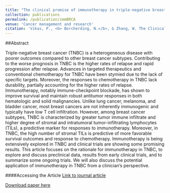 ```yaml
---
title: "The clinical promise of immunotherapy in triple-negative breast cancer."
collection: publications
permalink: /publication/immBRCA
venue: 'Cancer management and research'
citation: 'Vikas, P., <b> Borcherding, N.</b>, & Zhang, W. The Clinical Promise of Immunotherapy in Triple-Negative Breast Cancer. Clinical Management and Research 2018.'
---
```


##Abstract

Triple-negative breast cancer (TNBC) is a heterogeneous disease with poorer outcomes compared to other breast cancer subtypes. Contributing to the worse prognosis in TNBC is the higher rates of relapse and rapid progression after relapse. Advances in targeted therapeutics and conventional chemotherapy for TNBC have been stymied due to the lack of specific targets. Moreover, the responses to chemotherapy in TNBC lack durability, partially accounting for the higher rates of relapse. Immunotherapy, notably immune-checkpoint blockade, has shown to improve survival and maintain robust antitumor responses in both hematologic and solid malignancies. Unlike lung cancer, melanoma, and bladder cancer, most breast cancers are not inherently immunogenic and typically have low T cell infiltration. However, among breast cancer subtypes, TNBC is characterized by greater tumor immune infiltrate and higher degree of stromal and intratumoral tumor-infiltrating lymphocytes (TILs), a predictive marker for responses to immunotherapy. Moreover, in TNBC, the high number of stromal TILs is predictive of more favorable survival outcomes and response to chemotherapy. Immunotherapy is being extensively explored in TNBC and clinical trials are showing some promising results. This article focuses on the rationale for immunotherapy in TNBC, to explore and discuss preclinical data, results from early clinical trials, and to summarize some ongoing trials. We will also discuss the potential application of immunotherapy in TNBC from a clinician’s perspective.

####Accessing the Article
[Link to journal article](https://www.dovepress.com/the-clinical-promise-of-immunotherapy-in-triple-negative-breast-cancer-peer-reviewed-article-CMAR)

[Download paper here](https://ncborcherding.github.io/files/immBRCA.pdf)



